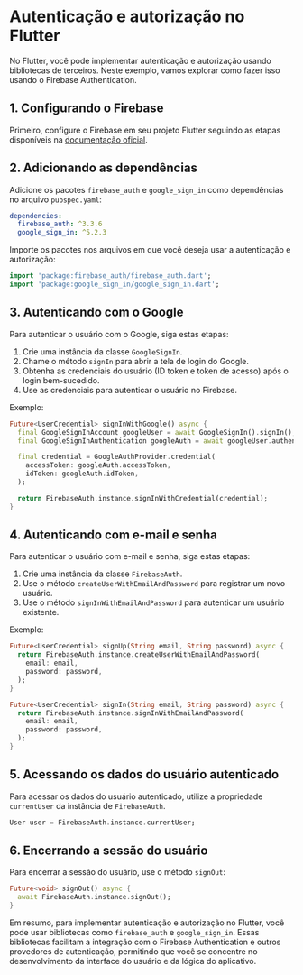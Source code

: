 # Autenticação e autorização no Flutter

No Flutter, você pode implementar autenticação e autorização usando bibliotecas de terceiros. Neste exemplo, vamos explorar como fazer isso usando o Firebase Authentication.

## 1. Configurando o Firebase

Primeiro, configure o Firebase em seu projeto Flutter seguindo as etapas disponíveis na [documentação oficial](https://firebase.google.com/docs/flutter/setup).

## 2. Adicionando as dependências

Adicione os pacotes `firebase_auth` e `google_sign_in` como dependências no arquivo `pubspec.yaml`:

```yaml
dependencies:
  firebase_auth: ^3.3.6
  google_sign_in: ^5.2.3
```

Importe os pacotes nos arquivos em que você deseja usar a autenticação e autorização:

```dart
import 'package:firebase_auth/firebase_auth.dart';
import 'package:google_sign_in/google_sign_in.dart';
```

## 3. Autenticando com o Google

Para autenticar o usuário com o Google, siga estas etapas:

1. Crie uma instância da classe `GoogleSignIn`.
2. Chame o método `signIn` para abrir a tela de login do Google.
3. Obtenha as credenciais do usuário (ID token e token de acesso) após o login bem-sucedido.
4. Use as credenciais para autenticar o usuário no Firebase.

Exemplo:

```dart
Future<UserCredential> signInWithGoogle() async {
  final GoogleSignInAccount googleUser = await GoogleSignIn().signIn();
  final GoogleSignInAuthentication googleAuth = await googleUser.authentication;

  final credential = GoogleAuthProvider.credential(
    accessToken: googleAuth.accessToken,
    idToken: googleAuth.idToken,
  );

  return FirebaseAuth.instance.signInWithCredential(credential);
}
```

## 4. Autenticando com e-mail e senha

Para autenticar o usuário com e-mail e senha, siga estas etapas:

1. Crie uma instância da classe `FirebaseAuth`.
2. Use o método `createUserWithEmailAndPassword` para registrar um novo usuário.
3. Use o método `signInWithEmailAndPassword` para autenticar um usuário existente.

Exemplo:

```dart
Future<UserCredential> signUp(String email, String password) async {
  return FirebaseAuth.instance.createUserWithEmailAndPassword(
    email: email,
    password: password,
  );
}

Future<UserCredential> signIn(String email, String password) async {
  return FirebaseAuth.instance.signInWithEmailAndPassword(
    email: email,
    password: password,
  );
}
```

## 5. Acessando os dados do usuário autenticado

Para acessar os dados do usuário autenticado, utilize a propriedade `currentUser` da instância de `FirebaseAuth`.

```dart
User user = FirebaseAuth.instance.currentUser;
```

## 6. Encerrando a sessão do usuário

Para encerrar a sessão do usuário, use o método `signOut`:

```dart
Future<void> signOut() async {
  await FirebaseAuth.instance.signOut();
}
```


Em resumo, para implementar autenticação e autorização no Flutter, você pode usar bibliotecas como `firebase_auth` e `google_sign_in`. Essas bibliotecas facilitam a integração com o Firebase Authentication e outros provedores de autenticação, permitindo que você se concentre no desenvolvimento da interface do usuário e da lógica do aplicativo.
